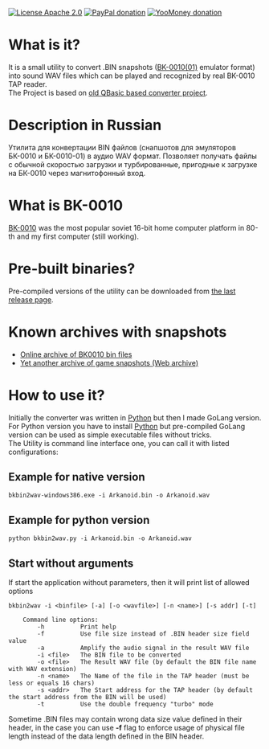 [![License Apache 2.0](https://img.shields.io/badge/license-Apache%20License%202.0-green.svg)](http://www.apache.org/licenses/LICENSE-2.0)
[![PayPal donation](https://img.shields.io/badge/donation-PayPal-cyan.svg)](https://www.paypal.com/cgi-bin/webscr?cmd=_s-xclick&hosted_button_id=AHWJHJFBAWGL2)
[![YooMoney donation](https://img.shields.io/badge/donation-Yoo.money-blue.svg)](https://yoomoney.ru/to/41001158080699)

# What is it?
It is a small utility to convert .BIN snapshots ([BK-0010(01)](http://en.wikipedia.org/wiki/Electronika_BK) emulator format) into sound WAV files which can be played and recognized by real BK-0010 TAP reader.   
The Project is based on [old QBasic based converter project](http://bk-mg.narod.ru/).

# Description in Russian
Утилита для конвертации BIN файлов (снапшотов для эмуляторов БК-0010 и БК-0010-01) в аудио WAV формат. Позволяет получать файлы с обычной скоростью загрузки и турбированные, пригодные к загрузке на БК-0010 через магнитофонный вход.

# What is BK-0010
[BK-0010](http://en.wikipedia.org/wiki/Electronika_BK) was the most popular soviet 16-bit home computer platform in 80-th and my first computer (still working).

# Pre-built binaries?
Pre-compiled versions of the utility can be downloaded from [the last release page](https://github.com/raydac/bkbin2wav/releases/latest).

# Known archives with snapshots
- [Online archive of BK0010 bin files](https://archive.pdp-11.org.ru/BKGAMES/BIN/)
- [Yet another archive of game snapshots (Web archive)](https://web.archive.org/web/20181019204608/http://www.bk001x.ru:80/index/na_bukvu_quot_a_quot/0-184)

# How to use it?
Initially the converter was written in [Python](https://www.python.org/downloads/) but then I made GoLang version. For Python version you have to install [Python](https://www.python.org/downloads/) but pre-compiled GoLang version can be used as simple executable files without tricks.   
The Utility is command line interface one, you can call it with listed configurations:
## Example for native version
```
bkbin2wav-windows386.exe -i Arkanoid.bin -o Arkanoid.wav
```
## Example for python version
```
python bkbin2wav.py -i Arkanoid.bin -o Arkanoid.wav
```
## Start without arguments
If start the application without parameters, then it will print list of allowed options
```
bkbin2wav -i <binfile> [-a] [-o <wavfile>] [-n <name>] [-s addr] [-t]

    Command line options:
        -h          Print help
        -f          Use file size instead of .BIN header size field value
        -a          Amplify the audio signal in the result WAV file
        -i <file>   The BIN file to be converted
        -o <file>   The Result WAV file (by default the BIN file name with WAV extension)
        -n <name>   The Name of the file in the TAP header (must be less or equals 16 chars)
        -s <addr>   The Start address for the TAP header (by default the start address from the BIN will be used)
        -t          Use the double frequency "turbo" mode
```
Sometime .BIN files may contain wrong data size value defined in their header, in the case you can use **-f** flag to enforce usage of physical file length instead of the data length defined in the BIN header.
